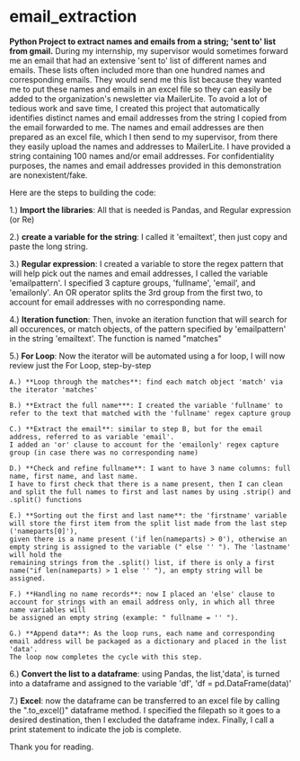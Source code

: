 # email_extraction
**Python Project to extract names and emails from a string; 'sent to' list from gmail.** 
During my internship, my supervisor would sometimes forward me an email that had an extensive 'sent to' list of different names and emails. 
These lists often included more than one hundred names and corresponding emails. 
They would send me this list because they wanted me to put these names and emails in an excel file so they can easily be added to the organization's newsletter via MailerLite.
To avoid a lot of tedious work and save time, I created this project that automatically identifies distinct names and email addresses from the string I copied from the email forwarded to me.
The names and email addresses are then prepared as an excel file, which I then send to my supervisor, from there they easily upload the names and addresses to MailerLite.
I have provided a string containing 100 names and/or email addresses. For confidentiality purposes, the names and email addresses provided in this demonstration are nonexistent/fake.

Here are the steps to building the code:

1.) **Import the libraries**: All that is needed is Pandas, and Regular expression (or Re)

2.) **create a variable for the string**: I called it 'emailtext', then just copy and paste the long string.

3.) **Regular expression**: I created a variable to store the regex pattern that will help pick out the names and email addresses, 
I called the variable 'emailpattern'. I specified 3 capture groups, 'fullname', 'email', and 'emailonly'. An OR operator splits the
3rd group from the first two, to account for email addresses with no corresponding name.  

4.) **Iteration function**: Then, invoke an iteration function that will search for all occurences, or match objects, 
of the pattern specified by 'emailpattern' in the string 'emailtext'. The function is named "matches"

5.) **For Loop**: Now the iterator will be automated using a for loop, I will now review just the For Loop, step-by-step

    A.) **Loop through the matches**: find each match object 'match' via the iterator 'matches'

    B.) **Extract the full name***: I created the variable 'fullname' to refer to the text that matched with the 'fullname' regex capture group

    C.) **Extract the email**: similar to step B, but for the email address, referred to as variable 'email'. 
    I added an 'or' clause to account for the 'emailonly' regex capture group (in case there was no corresponding name) 

    D.) **Check and refine fullname**: I want to have 3 name columns: full name, first name, and last name. 
    I have to first check that there is a name present, then I can clean and split the full names to first and last names by using .strip() and .split() functions

    E.) **Sorting out the first and last name**: the 'firstname' variable will store the first item from the split list made from the last step ('nameparts[0]'),
    given there is a name present ('if len(nameparts) > 0'), otherwise an empty string is assigned to the variable (" else '' "). The 'lastname' will hold the 
    remaining strings from the .split() list, if there is only a first name("if len(nameparts) > 1 else '' "), an empty string will be assigned.  

    F.) **Handling no name records**: now I placed an 'else' clause to account for strings with an email address only, in which all three name variables will 
    be assigned an empty string (example: " fullname = '' ").

    G.) **Append data**: As the loop runs, each name and corresponding email address will be packaged as a dictionary and placed in the list 'data'.
    The loop now completes the cycle with this step. 

6.) **Convert the list to a dataframe**: using Pandas, the list,'data', is turned into a dataframe and assigned to the variable 'df', 'df = pd.DataFrame(data)'

7.) **Excel**: now the dataframe can be transferred to an excel file by calling the ".to_excel()" dataframe method. I specified the filepath so it goes to a desired destination,
then I excluded the dataframe index. Finally, I call a print statement to indicate the job is complete. 

Thank you for reading.
    
